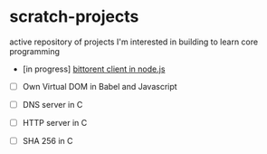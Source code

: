 # scratch-projects
active repository of projects I'm interested in building to learn core programming

- [in progress] [bittorent client in node.js](https://github.com/rohan-kiratsata/bittorrent-client-nodejs)
- [ ] Own Virtual DOM in Babel and Javascript
- [ ] DNS server in C
- [ ] HTTP server in C
- [ ] SHA 256 in C

